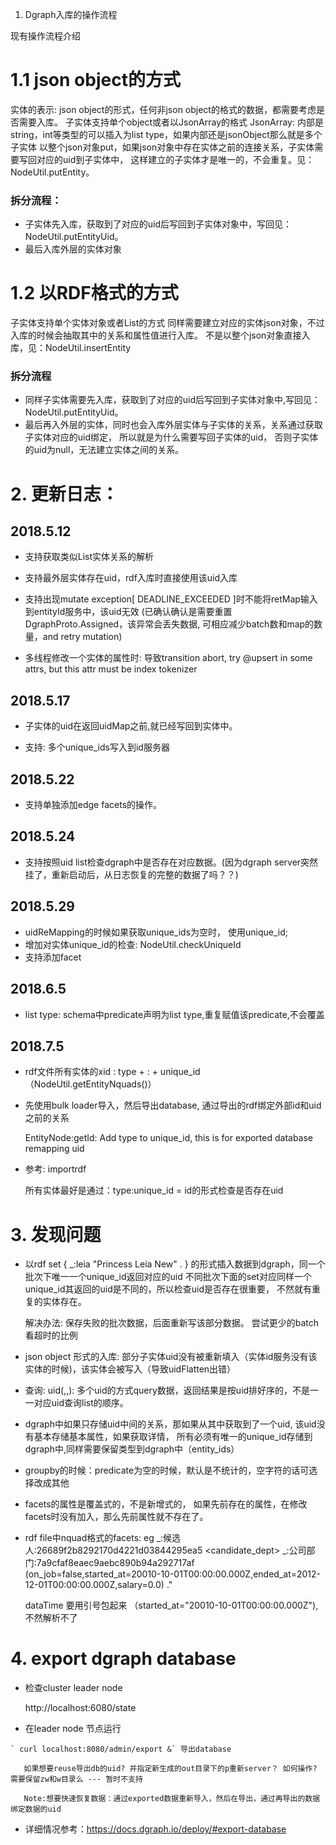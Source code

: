 1. Dgraph入库的操作流程

现有操作流程介绍

# 1.1 json object的方式
  实体的表示: json object的形式，任何非json object的格式的数据，都需要考虑是否需要入库。
  子实体支持单个object或者以JsonArray的格式
  JsonArray: 内部是string，int等类型的可以插入为list type，如果内部还是jsonObject那么就是多个子实体
  以整个json对象put，如果json对象中存在实体之前的连接关系，子实体需要写回对应的uid到子实体中，
    这样建立的子实体才是唯一的，不会重复。见：NodeUtil.putEntity。

  ### 拆分流程：
   * 子实体先入库，获取到了对应的uid后写回到子实体对象中，写回见：NodeUtil.putEntityUid。
   * 最后入库外层的实体对象


# 1.2 以RDF格式的方式
  子实体支持单个实体对象或者List<EntityNode>的方式
  同样需要建立对应的实体json对象，不过入库的时候会抽取其中的关系和属性值进行入库。
    不是以整个json对象直接入库，见：NodeUtil.insertEntity

  ### 拆分流程
   * 同样子实体需要先入库，获取到了对应的uid后写回到子实体对象中,写回见：NodeUtil.putEntityUid。
   * 最后再入外层的实体，同时也会入库外层实体与子实体的关系，关系通过获取子实体对应的uid绑定，
     所以就是为什么需要写回子实体的uid， 否则子实体的uid为null，无法建立实体之间的关系。



# 2. 更新日志：

## 2018.5.12
   * 支持获取类似List<EntityNode>实体关系的解析
   * 支持最外层实体存在uid，rdf入库时直接使用该uid入库
   * 支持出现mutate exception[ DEADLINE_EXCEEDED ]时不能将retMap输入到entityId服务中，该uid无效
       (已确认确认是需要重置DgraphProto.Assigned，该异常会丢失数据, 可相应减少batch数和map的数量，and retry mutation)

   * 多线程修改一个实体的属性时: 导致transition abort, try @upsert in some attrs,
       but this attr must be index tokenizer
## 2018.5.17
   * 子实体的uid在返回uidMap之前,就已经写回到实体中。

   * 支持: 多个unique_ids写入到id服务器
## 2018.5.22
   * 支持单独添加edge facets的操作。

## 2018.5.24
   * 支持按照uid list检查dgraph中是否存在对应数据。(因为dgraph server突然挂了，重新启动后，从日志恢复的完整的数据了吗？？)

## 2018.5.29
   * uidReMapping的时候如果获取unique_ids为空时， 使用unique_id;
   * 增加对实体unique_id的检查: NodeUtil.checkUniqueId
   * 支持添加facet

## 2018.6.5

   * list type: schema中predicate声明为list type,重复赋值该predicate,不会覆盖

## 2018.7.5

   *  rdf文件所有实体的xid : type + : + unique_id （NodeUtil.getEntityNquads()）

   *  先使用bulk loader导入，然后导出database, 通过导出的rdf绑定外部id和uid之前的关系
        
      EntityNode:getId: Add type to unique_id, this is for exported database remapping uid

   *  参考: importrdf
        
      所有实体最好是通过：type:unique_id = id的形式检查是否存在uid

        

# 3. 发现问题

  * 以rdf set { _:leia <name> "Princess Leia New" . } 的形式插入数据到dgraph，同一个批次下唯一一个unique_id返回对应的uid
     不同批次下面的set对应同样一个unique_id其返回的uid是不同的，所以检查uid是否存在很重要， 不然就有重复的实体存在。

     解决办法: 保存失败的批次数据，后面重新写该部分数据。 尝试更少的batch看超时的比例

  * json object 形式的入库: 部分子实体uid没有被重新填入（实体id服务没有该实体的时候)，该实体会被写入（导致uidFlatten出错）

  * 查询: uid(,,): 多个uid的方式query数据，返回结果是按uid排好序的，不是一一对应uid查询list的顺序。

  * dgraph中如果只存储uid中间的关系，那如果从其中获取到了一个uid, 该uid没有基本存储基本属性，如果获取详情，
        所有必须有唯一的unique_id存储到dgraph中,同样需要保留类型到dgraph中（entity_ids）

  * groupby的时候：predicate为空的时候，默认是不统计的，空字符的话可选择改成其他

   * facets的属性是覆盖式的，不是新增式的， 如果先前存在的属性，在修改facets时没有加入，那么先前属性就不存在了。

   * rdf file中nquad格式的facets:
        eg  _:候选人:26689f2b8292170d4221d03844295ea5 <candidate_dept>
        _:公司部门:7a9cfaf8eaec9aebc890b94a292717af (on_job=false,started_at=20010-10-01T00:00:00.000Z,ended_at=2012-12-01T00:00:00.000Z,salary=0.0) ."

      dataTime 要用引号包起来 （started_at="20010-10-01T00:00:00.000Z"), 不然解析不了

# 4. export dgraph database

   * 检查cluster leader node

       http://localhost:6080/state

   * 在leader node 节点运行

    ` curl localhost:8080/admin/export &` 导出database

       如果想要reuse导出db的uid? 并指定新生成的out目录下的p重新server？ 如何操作? 需要保留zw和w目录么 --- 暂时不支持
 
       Note:想要快速恢复数据：通过exported数据重新导入，然后在导出，通过再导出的数据绑定数据的uid
    

   * 详细情况参考：https://docs.dgraph.io/deploy/#export-database





